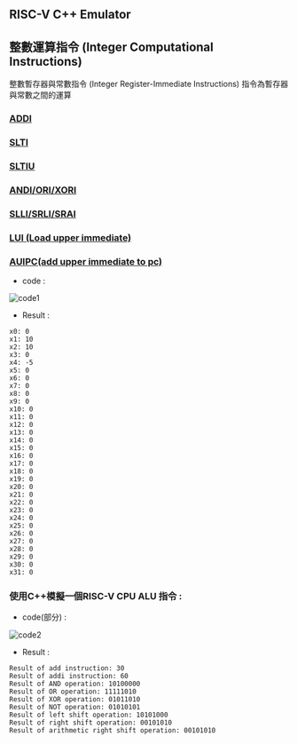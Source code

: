 ## RISC-V C++ Emulator

## 整數運算指令 (Integer Computational Instructions)

整數暫存器與常數指令 (Integer Register-Immediate Instructions)
指令為暫存器與常數之間的運算

### [ADDI](https://github.com/Anderson991288/RISC-V-Instruction-Emulation/blob/main/ADDI/README.md)

### [SLTI](https://github.com/Anderson991288/RISC-V-Instruction-Emulation/blob/main/SLTI/README.md)


### [SLTIU](https://github.com/Anderson991288/RISC-V-Instruction-Emulation/blob/main/SLTIU/README.md)


### [ANDI/ORI/XORI](https://github.com/Anderson991288/RISC-V-Instruction-Emulation/blob/main/ANDI%20ORI%20XORI/README.md)


### [SLLI/SRLI/SRAI](https://github.com/Anderson991288/RISC-V-Instruction-Emulation/blob/main/SLI%20SRLI%20SRAI/README.md)

### [LUI (Load upper immediate)](https://github.com/Anderson991288/RISC-V-Instruction-Emulation/blob/main/LUI%20(Load%20upper%20immediate)/README.md)


### [AUIPC(add upper immediate to pc)](https://github.com/Anderson991288/RISC-V-Instruction-Emulation/tree/main/AUIPC(add%20upper%20immediate%20to%20pc))











* code : 

![code1](https://user-images.githubusercontent.com/68816726/221522087-f1ef5f36-5363-4241-8084-285aaf9dc57d.png)

* Result :
```
x0: 0
x1: 10
x2: 10
x3: 0
x4: -5
x5: 0
x6: 0
x7: 0
x8: 0
x9: 0
x10: 0
x11: 0
x12: 0
x13: 0
x14: 0
x15: 0
x16: 0
x17: 0
x18: 0
x19: 0
x20: 0
x21: 0
x22: 0
x23: 0
x24: 0
x25: 0
x26: 0
x27: 0
x28: 0
x29: 0
x30: 0
x31: 0
```

### 使用C++模擬一個RISC-V CPU ALU 指令 :
* code(部分) :

![code2](https://user-images.githubusercontent.com/68816726/221521509-60d901b5-1c58-414c-b904-b2c560459fad.png)

* Result :
```
Result of add instruction: 30
Result of addi instruction: 60
Result of AND operation: 10100000
Result of OR operation: 11111010
Result of XOR operation: 01011010
Result of NOT operation: 01010101
Result of left shift operation: 10101000
Result of right shift operation: 00101010
Result of arithmetic right shift operation: 00101010
```




















